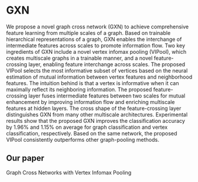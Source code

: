 # GXN
We propose a novel graph cross network (GXN) to achieve comprehensive feature learning from multiple scales of a graph. Based on trainable hierarchical representations of a graph, GXN enables the interchange of intermediate features across scales to promote information flow. Two key ingredients of GXN include a novel vertex infomax pooling (VIPool), which creates multiscale graphs in a trainable manner, and a novel feature-crossing layer, enabling feature interchange across scales. The proposed VIPool selects the most informative subset of vertices based on the neural estimation of mutual information between vertex features and neighborhood features. The intuition behind is that a vertex is informative when it can maximally reflect its neighboring information. The proposed feature-crossing layer fuses intermediate features between two scales for mutual enhancement by improving information flow and enriching multiscale features at hidden layers. The cross shape of the feature-crossing layer distinguishes GXN from many other multiscale architectures. Experimental results show that the proposed GXN improves the classification accuracy by 1.96% and 1.15% on average for graph classification and vertex classification, respectively. Based on the same network, the proposed VIPool consistently outperforms other graph-pooling methods.

## Our paper
Graph Cross Networks with Vertex Infomax Pooling

